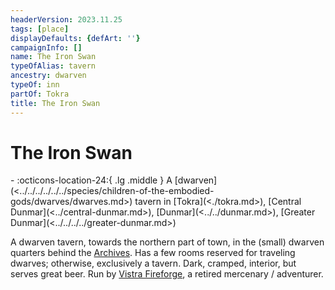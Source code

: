 ```yaml
---
headerVersion: 2023.11.25
tags: [place]
displayDefaults: {defArt: ''}
campaignInfo: []
name: The Iron Swan
typeOfAlias: tavern
ancestry: dwarven
typeOf: inn
partOf: Tokra
title: The Iron Swan
---
```

# The Iron Swan
<div class="grid cards ext-narrow-margin ext-one-column" markdown>
-    :octicons-location-24:{ .lg .middle } A [dwarven](<../../../../../../species/children-of-the-embodied-gods/dwarves/dwarves.md>) tavern in [Tokra](<./tokra.md>), [Central Dunmar](<../central-dunmar.md>), [Dunmar](<../../dunmar.md>), [Greater Dunmar](<../../../../greater-dunmar.md>)  
</div>


A dwarven tavern, towards the northern part of town, in the (small) dwarven quarters behind the [Archives](<./archives.md>). Has a few rooms reserved for traveling dwarves; otherwise, exclusively a tavern. Dark, cramped, interior, but serves great beer. Run by [Vistra Fireforge](<../../../../../../people/dwarves/vistra-fireforge.md>), a retired mercenary / adventurer. 
